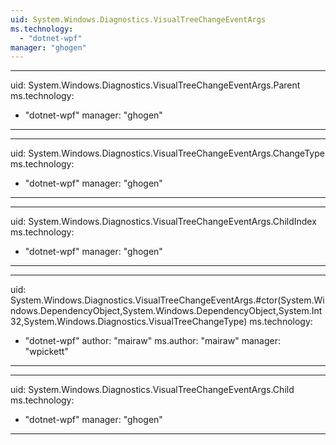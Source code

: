 ```yaml
---
uid: System.Windows.Diagnostics.VisualTreeChangeEventArgs
ms.technology: 
  - "dotnet-wpf"
manager: "ghogen"
---
```


---
uid: System.Windows.Diagnostics.VisualTreeChangeEventArgs.Parent
ms.technology: 
  - "dotnet-wpf"
manager: "ghogen"
---

---
uid: System.Windows.Diagnostics.VisualTreeChangeEventArgs.ChangeType
ms.technology: 
  - "dotnet-wpf"
manager: "ghogen"
---

---
uid: System.Windows.Diagnostics.VisualTreeChangeEventArgs.ChildIndex
ms.technology: 
  - "dotnet-wpf"
manager: "ghogen"
---

---
uid: System.Windows.Diagnostics.VisualTreeChangeEventArgs.#ctor(System.Windows.DependencyObject,System.Windows.DependencyObject,System.Int32,System.Windows.Diagnostics.VisualTreeChangeType)
ms.technology: 
  - "dotnet-wpf"
author: "mairaw"
ms.author: "mairaw"
manager: "wpickett"
---

---
uid: System.Windows.Diagnostics.VisualTreeChangeEventArgs.Child
ms.technology: 
  - "dotnet-wpf"
manager: "ghogen"
---
